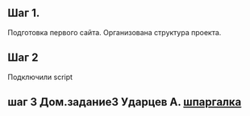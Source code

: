 ## Шаг 1.
Подготовка первого сайта. Организована структура проекта.

## Шаг 2
Подключили script

## шаг 3 Дом.задание3  Ударцев А. [шпаргалка](git_crib.md)